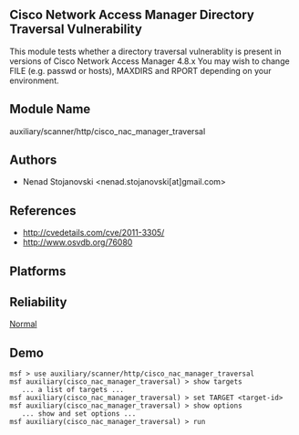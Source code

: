 ## Cisco Network Access Manager Directory Traversal Vulnerability

This module tests whether a directory traversal vulnerablity 
is present in versions of Cisco Network Access Manager 4.8.x 
You may wish to change FILE (e.g. passwd or hosts), MAXDIRS 
and RPORT depending on your environment.


## Module Name
auxiliary/scanner/http/cisco_nac_manager_traversal

## Authors
* Nenad Stojanovski <nenad.stojanovski[at]gmail.com>


## References
* http://cvedetails.com/cve/2011-3305/
* http://www.osvdb.org/76080




## Platforms


## Reliability
[Normal](https://github.com/rapid7/metasploit-framework/wiki/Exploit-Ranking)

## Demo

```
msf > use auxiliary/scanner/http/cisco_nac_manager_traversal
msf auxiliary(cisco_nac_manager_traversal) > show targets
   ... a list of targets ...
msf auxiliary(cisco_nac_manager_traversal) > set TARGET <target-id>
msf auxiliary(cisco_nac_manager_traversal) > show options
   ... show and set options ...
msf auxiliary(cisco_nac_manager_traversal) > run
```
    
    